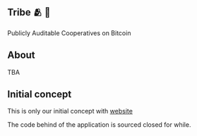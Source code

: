 ## Tribe 🫂 🔑

Publicly Auditable Cooperatives on Bitcoin

## About

TBA

## Initial concept

This is only our initial concept with [website](https://www.tribebtc.com/onboard.html)

The code behind of the application is sourced closed for while. 

